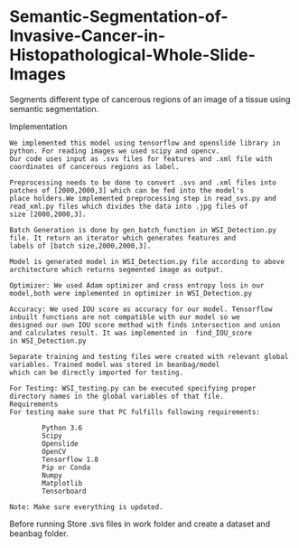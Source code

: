 # Semantic-Segmentation-of-Invasive-Cancer-in-Histopathological-Whole-Slide-Images
Segments different type of cancerous regions of an image of a tissue using semantic segmentation.

Implementation

	We implemented this model using tensorflow and openslide library in python. For reading images we used scipy and opencv. 
	Our code uses input as .svs files for features and .xml file with coordinates of cancerous regions as label.
	
	Preprocessing needs to be done to convert .svs and .xml files into patches of [2000,2000,3] which can be fed into the model's 
	place holders.We implemented preprocessing step in read_svs.py and read_xml.py files which divides the data into .jpg files of 
	size [2000,2000,3].
	
	Batch Generation is done by gen_batch_function in WSI_Detection.py file. It return an iterator which generates features and 
	labels of [batch size,2000,2000,3].
	
	Model is generated model in WSI_Detection.py file according to above architecture which returns segmented image as output.
	
	Optimizer: We used Adam optimizer and cross entropy loss in our model,both were implemented in optimizer in WSI_Detection.py
	
	Accuracy: We used IOU score as accuracy for our model. Tensorflow inbuilt functions are not compatible with our model so we 
	designed our own IOU score method with finds intersection and union and calculates result. It was implemented in  find_IOU_score
	in WSI_Detection.py
	
	Separate training and testing files were created with relevant global variables. Trained model was stored in beanbag/model
	which can be directly imported for testing.
	
	For Testing: WSI_testing.py can be executed specifying proper directory names in the global variables of that file.	
	Requirements
	For testing make sure that PC fulfills following requirements:
	
			Python 3.6
			Scipy
			Openslide
			OpenCV
			Tensorflow 1.8
			Pip or Conda 
			Numpy
			Matplotlib
			Tensorboard
		
	Note: Make sure everything is updated.

	
  Before running Store .svs files in work folder and create  a dataset and beanbag folder.
